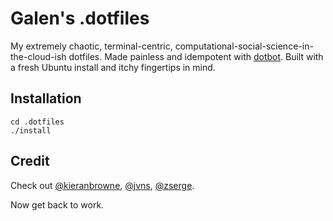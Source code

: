 # Galen's .dotfiles

My extremely chaotic, terminal-centric, computational-social-science-in-the-cloud-ish dotfiles. Made painless and idempotent with [dotbot](https://github.com/anishathalye/dotbot). Built with a fresh Ubuntu install and itchy fingertips in mind.

## Installation

```shell
cd .dotfiles
./install
```

## Credit

Check out [@kieranbrowne](https://github.com/kieranbrowne/dotfiles), [@jvns](https://github.com/jvns/dotfiles), [@zserge](https://github.com/zserge/dotfiles/).


Now get back to work.
